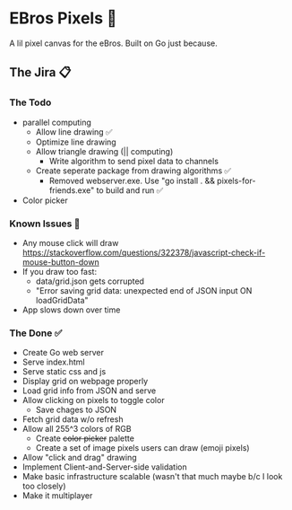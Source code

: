 # EBros Pixels 👾

A lil pixel canvas for the eBros. Built on Go just because.

## The Jira 📋

### The Todo

- parallel computing
  - Allow line drawing ✅
  - Optimize line drawing
  - Allow triangle drawing (|| computing)
    - Write algorithm to send pixel data to channels
  - Create seperate package from drawing algorithms ✅
    - Removed webserver.exe. Use "go install . && pixels-for-friends.exe" to build and run ✅
- Color picker

### Known Issues 🦗

- Any mouse click will draw https://stackoverflow.com/questions/322378/javascript-check-if-mouse-button-down
- If you draw too fast:
  - data/grid.json gets corrupted
  - "Error saving grid data: unexpected end of JSON input ON loadGridData"
- App slows down over time

### The Done ✅

- Create Go web server
- Serve index.html
- Serve static css and js
- Display grid on webpage properly
- Load grid info from JSON and serve
- Allow clicking on pixels to toggle color
  - Save chages to JSON
- Fetch grid data w/o refresh
- Allow all 255^3 colors of RGB
  - Create ~~color picker~~ palette
  - Create a set of image pixels users can draw (emoji pixels)
- Allow "click and drag" drawing
- Implement Client-and-Server-side validation
- Make basic infrastructure scalable (wasn't that much maybe b/c I look too closely)
- Make it multiplayer
